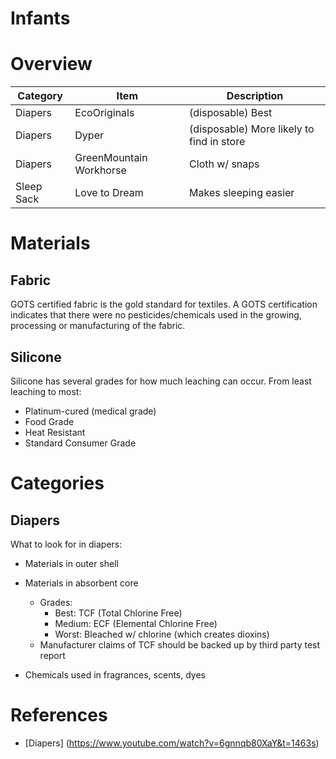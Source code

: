# Infants

# Overview
| Category | Item | Description |
|----------|------|-------------|
| Diapers | EcoOriginals | (disposable) Best |
| Diapers | Dyper | (disposable) More likely to find in store   |
| Diapers | GreenMountain Workhorse | Cloth w/ snaps |
| Sleep Sack | Love to Dream | Makes sleeping easier |


# Materials

## Fabric
GOTS certified fabric is the gold standard for textiles.  A GOTS certification indicates that there were no pesticides/chemicals used in the growing, processing or manufacturing of the fabric.

## Silicone
Silicone has several grades for how much leaching can occur.  From least leaching to most:
- Platinum-cured (medical grade)
- Food Grade
- Heat Resistant
- Standard Consumer Grade

# Categories
## Diapers
What to look for in diapers:
- Materials in outer shell
- Materials in absorbent core
  - Grades:
    - Best:  TCF (Total Chlorine Free)
    - Medium:  ECF (Elemental Chlorine Free)
    - Worst:  Bleached w/ chlorine (which creates dioxins)
  - Manufacturer claims of TCF should be backed up by third party test report

- Chemicals used in fragrances, scents, dyes

# References
- [Diapers] (https://www.youtube.com/watch?v=6gnnqb80XaY&t=1463s)
